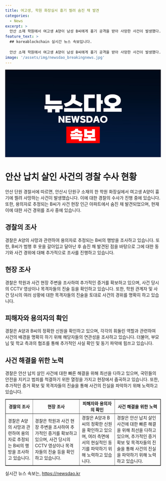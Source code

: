 ```yaml
---
title: 여고생, 학원 화장실서 흉기 찔려 숨진 채 발견
categories:
  - News
excerpt: >
  안산 소재 학원에서 여고생 A양이 남성 B씨에게 흉기 공격을 받아 사망한 사건이 발생했다. 경찰에 따르면 B씨도 이후 다른 장소에서 숨진 채 발견됐는데, 사건은 B씨가 범행 후 자살한 것으로 추정된다. 현재 경찰은 사건을 조사 중이며, A양의 신원을 확인하고 학원 관계자 등을 대상으로 사건 경위를 조사 중이다.
feature_text: >
  ## koreablockchain 실시간 뉴스 속보입니다.

  안산 소재 학원에서 여고생 A양이 남성 B씨에게 흉기 공격을 받아 사망한 사건이 발생했다. 경찰에 따르면 B씨도 이후 다른 장소에서 숨진 채 발견됐는데, 사건은 B씨가 범행 후 자살한 것으로 추정된다. 현재 경찰은 사건을 조사 중이며, A양의 신원을 확인하고 학원 관계자 등을 대상으로 사건 경위를 조사 중이다.
image: '/assets/img/newsdao_breakingnews.jpg'
---
```


<p><img src="/assets/img/newsdao_breakingnews.jpg" alt="koreablockchain 속보" /></p>

<h1>안산 납치 살인 사건의 경찰 수사 현황</h1>

<p data-ke-size="size16">안산 단원 경찰서에 따르면, 안산시 단원구 소재의 한 학원 화장실에서 여고생 A양이 흉기에 찔려 사망하는 사건이 발생했습니다. 이에 대한 경찰의 수사가 진행 중에 있습니다. 또한, 용의자로 추정되는 B씨가 사건 현장 인근 아파트에서 숨진 채 발견되었으며, 현재 이에 대한 사건 경위를 조사 중에 있습니다.</p>

<h2 data-ke-size="size26">경찰의 조사</h2>

<p data-ke-size="size16">경찰은 A양의 사망과 관련하여 용의자로 추정되는 B씨의 행방을 조사하고 있습니다. 또한, B씨가 범행 후 옷을 갈아입고 달아난 후 숨진 채 발견된 점을 바탕으로 그에 대한 동기와 사건 경위에 대해 추가적으로 조사를 진행하고 있습니다.</p>

<h2 data-ke-size="size26">현장 조사</h2>

<p data-ke-size="size16">경찰은 학원과 사건 현장 주변을 조사하여 추가적인 증거를 확보하고 있으며, 사건 당시의 CCTV 영상이나 목격자들의 진술 등을 확인하고 있습니다. 또한, 학원 관계자 및 사건 당시의 여러 상황에 대한 목격자들의 진술을 토대로 사건의 경위를 명확히 하고 있습니다.</p>

<h2 data-ke-size="size26">피해자와 용의자의 확인</h2>

<p data-ke-size="size16">경찰은 A양과 B씨의 정확한 신원을 확인하고 있으며, 각각의 휘둘린 역할과 관련하여 사건의 배경을 명확히 하기 위해 해당자들의 연관성을 조사하고 있습니다. 더불어, 부모님 및 학교 측과의 협조를 통해 추가적인 사실 확인 및 동기 파악에 힘쓰고 있습니다.</p>

<h2 data-ke-size="size26">사건 해결을 위한 노력</h2>

<p data-ke-size="size16">경찰은 안산 납치 살인 사건에 대한 빠른 해결을 위해 최선을 다하고 있으며, 국민들의 안전을 지키고 범죄를 척결하기 위한 열정을 가지고 현장에서 줌곡하고 있습니다. 또한, 추가적인 증거 확보 및 목격자들의 진술을 통해 사건의 진실을 파악하기 위해 노력하고 있습니다.</p>

<table style="width: 100%;" border="1">
<tbody>
<tr>
<td style="text-align: center; height: 17px;"><b>경찰의 조사</b></td>
<td style="text-align: center; height: 17px;"><b>현장 조사</b></td>
<td style="text-align: center; height: 17px;"><b>피해자와 용의자의 확인</b></td>
<td style="text-align: center; height: 17px;"><b>사건 해결을 위한 노력</b></td>
</tr>
<tr>
<td>경찰은 A양의 사망과 관련하여 용의자로 추정되는 B씨의 행방을 조사하고 있습니다.</td>
<td>경찰은 학원과 사건 현장 주변을 조사하여 추가적인 증거를 확보하고 있으며, 사건 당시의 CCTV 영상이나 목격자들의 진술 등을 확인하고 있습니다.</td>
<td>경찰은 A양과 B씨의 정확한 신원을 확인하고 있으며, 여러 측면에서의 현실적인 동기를 파악하기 위해 노력하고 있습니다.</td>
<td>경찰은 안산 납치 살인 사건에 대한 빠른 해결을 위해 최선을 다하고 있으며, 추가적인 증거 확보 및 목격자들의 진술을 통해 사건의 진실을 파악하기 위해 노력하고 있습니다.</td>
</tr>
</tbody>
</table>
실시간 뉴스 속보는, <a href="https://newsdao.kr" rel="dofollow">https://newsdao.kr</a>


